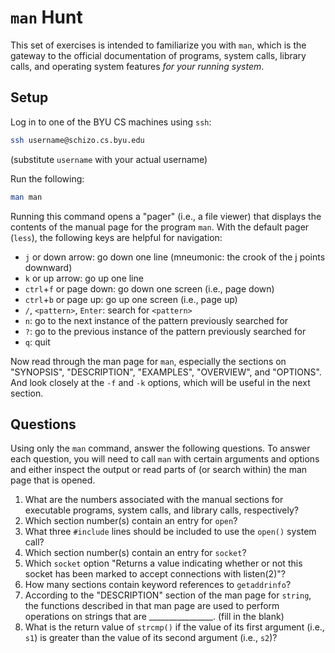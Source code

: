 # `man` Hunt

This set of exercises is intended to familiarize you with `man`, which is the
gateway to the official documentation of programs, system calls, library calls,
and operating system features _for your running system_.


## Setup

Log in to one of the BYU CS machines using `ssh`:

```bash
ssh username@schizo.cs.byu.edu
```
(substitute `username` with your actual username)

Run the following:

```bash
man man
```

Running this command opens a "pager" (i.e., a file viewer) that displays the
contents of the manual page for the program `man`.  With the default pager
(`less`), the following keys are helpful for navigation:

 - `j` or down arrow: go down one line (mneumonic: the crook of the j points
   downward)
 - `k` or up arrow: go up one line
 - `ctrl`+`f` or page down: go down one screen (i.e., page down)
 - `ctrl`+`b` or page up: go up one screen (i.e., page up)
 - `/`, `<pattern>`, `Enter`: search for `<pattern>`
 - `n`: go to the next instance of the pattern previously searched for
 - `?`: go to the previous instance of the pattern previously searched for
 - `q`: quit

Now read through the man page for `man`, especially the sections on "SYNOPSIS",
"DESCRIPTION", "EXAMPLES", "OVERVIEW", and "OPTIONS".  And look closely at the
`-f` and `-k` options, which will be useful in the next section.


## Questions

Using only the `man` command, answer the following questions.  To answer each
question, you will need to call `man` with certain arguments and options and
either inspect the output or read parts of (or search within) the man page that
is opened.  

 1. What are the numbers associated with the manual sections for executable
    programs, system calls, and library calls, respectively?
 2. Which section number(s) contain an entry for `open`?
 3. What three `#include` lines should be included to use the `open()` system
    call?
 4. Which section number(s) contain an entry for `socket`?
 5. Which `socket` option "Returns a value indicating whether or not this
    socket has been marked to accept connections with listen(2)"?
 6. How many sections contain keyword references to `getaddrinfo`?
 7. According to the "DESCRIPTION" section of the man page for `string`, the
    functions described in that man page are used to perform operations on
    strings that are ________________. (fill in the blank)
 8. What is the return value of `strcmp()` if the value of its first argument
    (i.e., `s1`) is greater than the value of its second argument (i.e., `s2`)?
